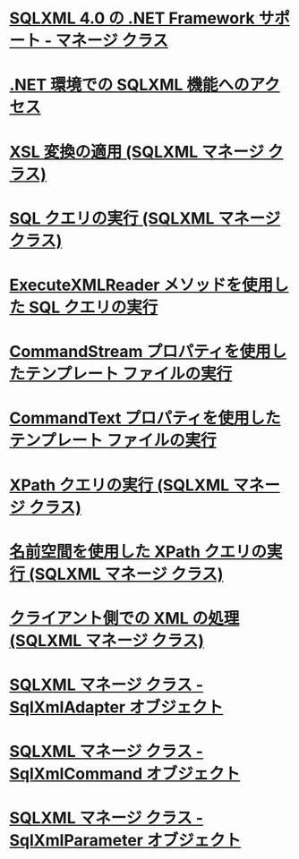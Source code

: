 # [SQLXML 4.0 の .NET Framework サポート - マネージ クラス](sqlxml-4-0-net-framework-support-managed-classes.md)

# [.NET 環境での SQLXML 機能へのアクセス](accessing-sqlxml-functionality-in-the-net-environment.md)
# [XSL 変換の適用 (SQLXML マネージ クラス)](applying-an-xsl-transformation-sqlxml-managed-classes.md)
# [SQL クエリの実行 (SQLXML マネージ クラス)](executing-sql-queries-sqlxml-managed-classes.md)
# [ExecuteXMLReader メソッドを使用した SQL クエリの実行](executing-sql-queries-by-using-the-executexmlreader-method.md)
# [CommandStream プロパティを使用したテンプレート ファイルの実行](executing-template-files-by-using-the-commandstream-property.md)
# [CommandText プロパティを使用したテンプレート ファイルの実行](executing-template-files-by-using-the-commandtext-property.md)
# [XPath クエリの実行 (SQLXML マネージ クラス)](executing-xpath-queries-sqlxml-managed-classes.md)
# [名前空間を使用した XPath クエリの実行 (SQLXML マネージ クラス)](executing-xpath-queries-with-namespaces-sqlxml-managed-classes.md)
# [クライアント側での XML の処理 (SQLXML マネージ クラス)](processing-xml-on-the-client-side-sqlxml-managed-classes.md)
# [SQLXML マネージ クラス - SqlXmlAdapter オブジェクト](sqlxml-managed-classes-sqlxmladapter-object.md)
# [SQLXML マネージ クラス - SqlXmlCommand オブジェクト](sqlxml-managed-classes-sqlxmlcommand-object.md)
# [SQLXML マネージ クラス - SqlXmlParameter オブジェクト](sqlxml-managed-classes-sqlxmlparameter-object.md)
